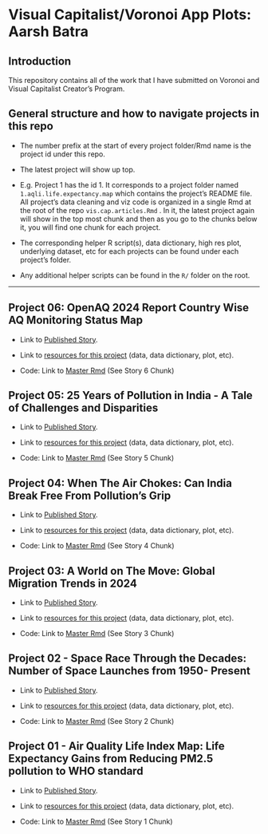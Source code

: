 
<!-- README.md is generated from README.Rmd. Please edit that file -->

# Visual Capitalist/Voronoi App Plots: Aarsh Batra

<!-- badges: start -->
<!-- badges: end -->

## Introduction

This repository contains all of the work that I have submitted on
Voronoi and Visual Capitalist Creator’s Program.

## General structure and how to navigate projects in this repo

- The number prefix at the start of every project folder/Rmd name is the
  project id under this repo.

- The latest project will show up top.

- E.g. Project 1 has the id 1. It corresponds to a project folder named
  `1.aqli.life.expectancy.map` which contains the project’s README file.
  All project’s data cleaning and viz code is organized in a single Rmd
  at the root of the repo `vis.cap.articles.Rmd` . In it, the latest
  project again will show in the top most chunk and then as you go to
  the chunks below it, you will find one chunk for each project.

- The corresponding helper R script(s), data dictionary, high res plot,
  underlying dataset, etc for each projects can be found under each
  project’s folder.

- Any additional helper scripts can be found in the `R/` folder on the
  root.  

------------------------------------------------------------------------

## Project 06: OpenAQ 2024 Report Country Wise AQ Monitoring Status Map

- Link to [Published
  Story](https://www.voronoiapp.com/healthcare/45-of-Nations-Either-Dont-Monitor-Air-Quality-or-Monitor-but-Dont-Share-Any-Data-3735).

- Link to [resources for this
  project](https://github.com/AarshBatra/visual.capitalist.articles/tree/main/6.open.aq.2024.rep.country.wise.aq.status.map)
  (data, data dictionary, plot, etc).

- Code: Link to [Master
  Rmd](https://github.com/AarshBatra/visual.capitalist.articles/blob/main/vis.cap.articles.Rmd)
  (See Story 6 Chunk)

## Project 05: 25 Years of Pollution in India - A Tale of Challenges and Disparities

- Link to [Published
  Story](https://www.voronoiapp.com/healthcare/25-Years-of-Pollution-in-India-A-Tale-of-Challenges-and-Disparities-3310).

- Link to [resources for this
  project](https://github.com/AarshBatra/visual.capitalist.articles/tree/main/5.ind.st.lev.pol.timeseries)
  (data, data dictionary, plot, etc).

- Code: Link to [Master
  Rmd](https://github.com/AarshBatra/visual.capitalist.articles/blob/main/vis.cap.articles.Rmd)
  (See Story 5 Chunk)

## Project 04: When The Air Chokes: Can India Break Free From Pollution’s Grip

- Link to [Published
  Story](https://www.voronoiapp.com/healthcare/When-the-Air-Chokes-Can-India-Break-Free-from-Pollutions-Grip-3085).

- Link to [resources for this
  project](https://github.com/AarshBatra/visual.capitalist.articles/tree/main/4.ind.bl.lev.pol.dist)
  (data, data dictionary, plot, etc).

- Code: Link to [Master
  Rmd](https://github.com/AarshBatra/visual.capitalist.articles/blob/main/vis.cap.articles.Rmd)
  (See Story 4 Chunk)

## Project 03: A World on The Move: Global Migration Trends in 2024

- Link to [Published
  Story](https://www.voronoiapp.com/migration/A-World-On-The-Move-Global-Migration-Trends-in-2024-3044).

- Link to [resources for this
  project](https://github.com/AarshBatra/visual.capitalist.articles/tree/main/3.net.migration.rate)
  (data, data dictionary, plot, etc).

- Code: Link to [Master
  Rmd](https://github.com/AarshBatra/visual.capitalist.articles/blob/main/vis.cap.articles.Rmd)
  (See Story 3 Chunk)

## Project 02 - Space Race Through the Decades: Number of Space Launches from 1950- Present

- Link to [Published
  Story](https://www.voronoiapp.com/space/Space-Race-Through-the-Decades-2949).

- Link to [resources for this
  project](https://github.com/AarshBatra/visual.capitalist.articles/tree/main/2.space.race)
  (data, data dictionary, plot, etc).

- Code: Link to [Master
  Rmd](https://github.com/AarshBatra/visual.capitalist.articles/blob/main/vis.cap.articles.Rmd)
  (See Story 2 Chunk)

## Project 01 - Air Quality Life Index Map: Life Expectancy Gains from Reducing PM2.5 pollution to WHO standard

- Link to [Published
  Story](https://www.visualcapitalist.com/cp/map-of-life-expectancy-gains-clean-air/).

- Link to [resources for this
  project](https://github.com/AarshBatra/visual.capitalist.articles/tree/main/1.aqli.life.expectancy.map)
  (data, data dictionary, plot, etc).

- Code: Link to [Master
  Rmd](https://github.com/AarshBatra/visual.capitalist.articles/blob/main/vis.cap.articles.Rmd)
  (See Story 1 Chunk)
